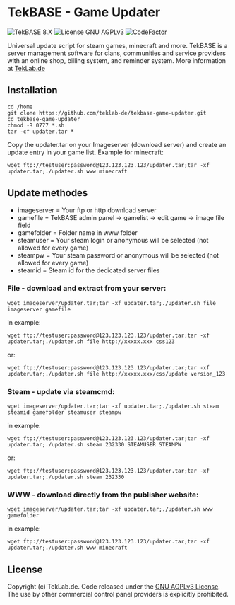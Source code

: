 # TekBASE - Game Updater
![TekBASE 8.X](https://img.shields.io/badge/TekBASE-8.X-green.svg) ![License GNU AGPLv3](https://img.shields.io/badge/License-GNU_AGPLv3-blue.svg) [![CodeFactor](https://www.codefactor.io/repository/github/teklab-de/tekbase-game-updater/badge)](https://www.codefactor.io/repository/github/teklab-de/tekbase-game-updater)

Universal update script for steam games, minecraft and more. TekBASE is a server management software for clans, communities and service providers with an online shop, billing system, and reminder system. More information at [TekLab.de](https://teklab.de)

## Installation
```
cd /home
git clone https://github.com/teklab-de/tekbase-game-updater.git
cd tekbase-game-updater
chmod -R 0777 *.sh
tar -cf updater.tar *
```

Copy the updater.tar on your Imageserver (download server) and create an update entry in your game list. Example for minecraft: 
```
wget ftp://testuser:password@123.123.123.123/updater.tar;tar -xf updater.tar;./updater.sh www minecraft
```

## Update methodes
* imageserver = Your ftp or http download server
* gamefile = TekBASE admin panel -> gamelist -> edit game -> image file field
* gamefolder = Folder name in www folder
* steamuser = Your steam login or anonymous will be selected (not allowed for every game)
* steampw = Your steam password or anonymous will be selected (not allowed for every game)
* steamid = Steam id for the dedicated server files

### File - download and extract from your server:
```
wget imageserver/updater.tar;tar -xf updater.tar;./updater.sh file imageserver gamefile
```
in example:
```
wget ftp://testuser:password@123.123.123.123/updater.tar;tar -xf updater.tar;./updater.sh file http://xxxxx.xxx css123
```
or:
```
wget ftp://testuser:password@123.123.123.123/updater.tar;tar -xf updater.tar;./updater.sh file http://xxxxx.xxx/css/update version_123
```

### Steam - update via steamcmd:
```
wget imageserver/updater.tar;tar -xf updater.tar;./updater.sh steam steamid gamefolder steamuser steampw
```
in example:
```
wget ftp://testuser:password@123.123.123.123/updater.tar;tar -xf updater.tar;./updater.sh steam 232330 STEAMUSER STEAMPW
```
or:
```
wget ftp://testuser:password@123.123.123.123/updater.tar;tar -xf updater.tar;./updater.sh steam 232330
```

### WWW - download directly from the publisher website:
```
wget imageserver/updater.tar;tar -xf updater.tar;./updater.sh www gamefolder
```
in example:
```
wget ftp://testuser:password@123.123.123.123/updater.tar;tar -xf updater.tar;./updater.sh www minecraft
```

## License
Copyright (c) TekLab.de. Code released under the [GNU AGPLv3 License](https://github.com/teklab-de/tekbase-game-updater/blob/master/LICENSE). The use by other commercial control panel providers is explicitly prohibited.
